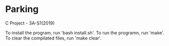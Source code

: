 # Parking
C Project - 3A-S1(2019)

To install the program, run 'bash install.sh'. To run the programn, run 'make'. To clear the compilated files, run 'make clear'.
